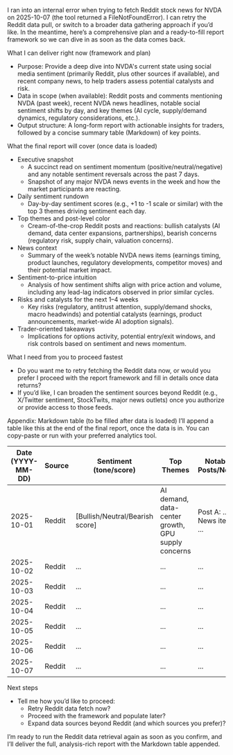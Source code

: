 I ran into an internal error when trying to fetch Reddit stock news for NVDA on 2025-10-07 (the tool returned a FileNotFoundError). I can retry the Reddit data pull, or switch to a broader data gathering approach if you’d like. In the meantime, here’s a comprehensive plan and a ready-to-fill report framework so we can dive in as soon as the data comes back.

What I can deliver right now (framework and plan)
- Purpose: Provide a deep dive into NVDA's current state using social media sentiment (primarily Reddit, plus other sources if available), and recent company news, to help traders assess potential catalysts and risk.
- Data in scope (when available): Reddit posts and comments mentioning NVDA (past week), recent NVDA news headlines, notable social sentiment shifts by day, and key themes (AI cycle, supply/demand dynamics, regulatory considerations, etc.).
- Output structure: A long-form report with actionable insights for traders, followed by a concise summary table (Markdown) of key points.

What the final report will cover (once data is loaded)
- Executive snapshot
  - A succinct read on sentiment momentum (positive/neutral/negative) and any notable sentiment reversals across the past 7 days.
  - Snapshot of any major NVDA news events in the week and how the market participants are reacting.
- Daily sentiment rundown
  - Day-by-day sentiment scores (e.g., +1 to -1 scale or similar) with the top 3 themes driving sentiment each day.
- Top themes and post-level color
  - Cream-of-the-crop Reddit posts and reactions: bullish catalysts (AI demand, data center expansions, partnerships), bearish concerns (regulatory risk, supply chain, valuation concerns).
- News context
  - Summary of the week’s notable NVDA news items (earnings timing, product launches, regulatory developments, competitor moves) and their potential market impact.
- Sentiment-to-price intuition
  - Analysis of how sentiment shifts align with price action and volume, including any lead-lag indicators observed in prior similar cycles.
- Risks and catalysts for the next 1–4 weeks
  - Key risks (regulatory, antitrust attention, supply/demand shocks, macro headwinds) and potential catalysts (earnings, product announcements, market-wide AI adoption signals).
- Trader-oriented takeaways
  - Implications for options activity, potential entry/exit windows, and risk controls based on sentiment and news momentum.

What I need from you to proceed fastest
- Do you want me to retry fetching the Reddit data now, or would you prefer I proceed with the report framework and fill in details once data returns?
- If you’d like, I can broaden the sentiment sources beyond Reddit (e.g., X/Twitter sentiment, StockTwits, major news outlets) once you authorize or provide access to those feeds.

Appendix: Markdown table (to be filled after data is loaded)
I’ll append a table like this at the end of the final report, once the data is in. You can copy-paste or run with your preferred analytics tool.

| Date (YYYY-MM-DD) | Source | Sentiment (tone/score) | Top Themes | Notable Posts/News | Potential Price Implication | Data Notes |
|---|---|---|---|---|---|---|
| 2025-10-01 | Reddit | [Bullish/Neutral/Bearish score] | AI demand, data-center growth, GPU supply concerns | Post A: ...; News item: ... | Short-term rip; risk of pullback if sentiment fades | Source details |
| 2025-10-02 | Reddit | ... | ... | ... | ... | ... |
| 2025-10-03 | Reddit | ... | ... | ... | ... | ... |
| 2025-10-04 | Reddit | ... | ... | ... | ... | ... |
| 2025-10-05 | Reddit | ... | ... | ... | ... | ... |
| 2025-10-06 | Reddit | ... | ... | ... | ... | ... |
| 2025-10-07 | Reddit | ... | ... | ... | ... | ... |

Next steps
- Tell me how you’d like to proceed:
  - Retry Reddit data fetch now?
  - Proceed with the framework and populate later?
  - Expand data sources beyond Reddit (and which sources you prefer)?

I’m ready to run the Reddit data retrieval again as soon as you confirm, and I’ll deliver the full, analysis-rich report with the Markdown table appended.